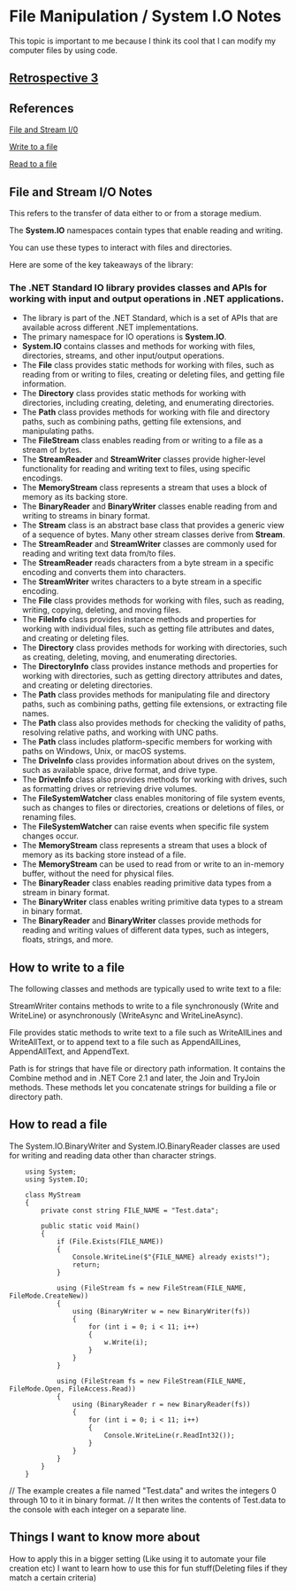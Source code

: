 # File Manipulation / System I.O Notes

This topic is important to me because I think its cool that I can modify my computer files by using code.

## [Retrospective 3](https://connerkt.github.io/Reading-Notes/401/Class03/Retro03)

## References

[File and Stream I/0](https://docs.microsoft.com/en-us/dotnet/standard/io/index)

[Write to a file](https://docs.microsoft.com/en-us/dotnet/standard/io/how-to-write-text-to-a-file)

[Read to a file](https://docs.microsoft.com/en-us/dotnet/standard/io/how-to-read-and-write-to-a-newly-created-data-file)

## File and Stream I/O Notes

This refers to the transfer of data either to or from a storage medium.

The **System.IO** namespaces contain types that enable reading and writing.

You can use these types to interact with files and directories.

Here are some of the key takeaways of the library:

### The .NET Standard IO library provides classes and APIs for working with input and output operations in .NET applications.

- The library is part of the .NET Standard, which is a set of APIs that are available across different .NET implementations.
- The primary namespace for IO operations is **System.IO**.
- **System.IO** contains classes and methods for working with files, directories, streams, and other input/output operations.
- The **File** class provides static methods for working with files, such as reading from or writing to files, creating or deleting files, and getting file information.
- The **Directory** class provides static methods for working with directories, including creating, deleting, and enumerating directories.
- The **Path** class provides methods for working with file and directory paths, such as combining paths, getting file extensions, and manipulating paths.
- The **FileStream** class enables reading from or writing to a file as a stream of bytes.
- The **StreamReader** and **StreamWriter** classes provide higher-level functionality for reading and writing text to files, using specific encodings.
- The **MemoryStream** class represents a stream that uses a block of memory as its backing store.
- The **BinaryReader** and **BinaryWriter** classes enable reading from and writing to streams in binary format.
- The **Stream** class is an abstract base class that provides a generic view of a sequence of bytes. Many other stream classes derive from **Stream**.
- The **StreamReader** and **StreamWriter** classes are commonly used for reading and writing text data from/to files.
- The **StreamReader** reads characters from a byte stream in a specific encoding and converts them into characters.
- The **StreamWriter** writes characters to a byte stream in a specific encoding.
- The **File** class provides methods for working with files, such as reading, writing, copying, deleting, and moving files.
- The **FileInfo** class provides instance methods and properties for working with individual files, such as getting file attributes and dates, and creating or deleting files.
- The **Directory** class provides methods for working with directories, such as creating, deleting, moving, and enumerating directories.
- The **DirectoryInfo** class provides instance methods and properties for working with directories, such as getting directory attributes and dates, and creating or deleting directories.
- The **Path** class provides methods for manipulating file and directory paths, such as combining paths, getting file extensions, or extracting file names.
- The **Path** class also provides methods for checking the validity of paths, resolving relative paths, and working with UNC paths.
- The **Path** class includes platform-specific members for working with paths on Windows, Unix, or macOS systems.
- The **DriveInfo** class provides information about drives on the system, such as available space, drive format, and drive type.
- The **DriveInfo** class also provides methods for working with drives, such as formatting drives or retrieving drive volumes.
- The **FileSystemWatcher** class enables monitoring of file system events, such as changes to files or directories, creations or deletions of files, or renaming files.
- The **FileSystemWatcher** can raise events when specific file system changes occur.
- The **MemoryStream** class represents a stream that uses a block of memory as its backing store instead of a file.
- The **MemoryStream** can be used to read from or write to an in-memory buffer, without the need for physical files.
- The **BinaryReader** class enables reading primitive data types from a stream in binary format.
- The **BinaryWriter** class enables writing primitive data types to a stream in binary format.
- The **BinaryReader** and **BinaryWriter** classes provide methods for reading and writing values of different data types, such as integers, floats, strings, and more.

## How to write to a file

The following classes and methods are typically used to write text to a file:

StreamWriter contains methods to write to a file synchronously (Write and WriteLine) or asynchronously (WriteAsync and WriteLineAsync).

File provides static methods to write text to a file such as WriteAllLines and WriteAllText, or to append text to a file such as AppendAllLines, AppendAllText, and AppendText.

Path is for strings that have file or directory path information. It contains the Combine method and in .NET Core 2.1 and later, the Join and TryJoin methods. These methods let you concatenate strings for building a file or directory path.

## How to read a file

The System.IO.BinaryWriter and System.IO.BinaryReader classes are used for writing and reading data other than character strings.

        using System;
        using System.IO;

        class MyStream
        {
            private const string FILE_NAME = "Test.data";

            public static void Main()
            {
                if (File.Exists(FILE_NAME))
                {
                    Console.WriteLine($"{FILE_NAME} already exists!");
                    return;
                }

                using (FileStream fs = new FileStream(FILE_NAME, FileMode.CreateNew))
                {
                    using (BinaryWriter w = new BinaryWriter(fs))
                    {
                        for (int i = 0; i < 11; i++)
                        {
                            w.Write(i);
                        }
                    }
                }

                using (FileStream fs = new FileStream(FILE_NAME, FileMode.Open, FileAccess.Read))
                {
                    using (BinaryReader r = new BinaryReader(fs))
                    {
                        for (int i = 0; i < 11; i++)
                        {
                            Console.WriteLine(r.ReadInt32());
                        }
                    }
                }
            }
        }


// The example creates a file named "Test.data" and writes the integers 0 through 10 to it in binary format.
// It then writes the contents of Test.data to the console with each integer on a separate line.

## Things I want to know more about

How to apply this in a bigger setting (Like using it to automate your file creation etc)
I want to learn how to use this for fun stuff(Deleting files if they match a certain criteria)
